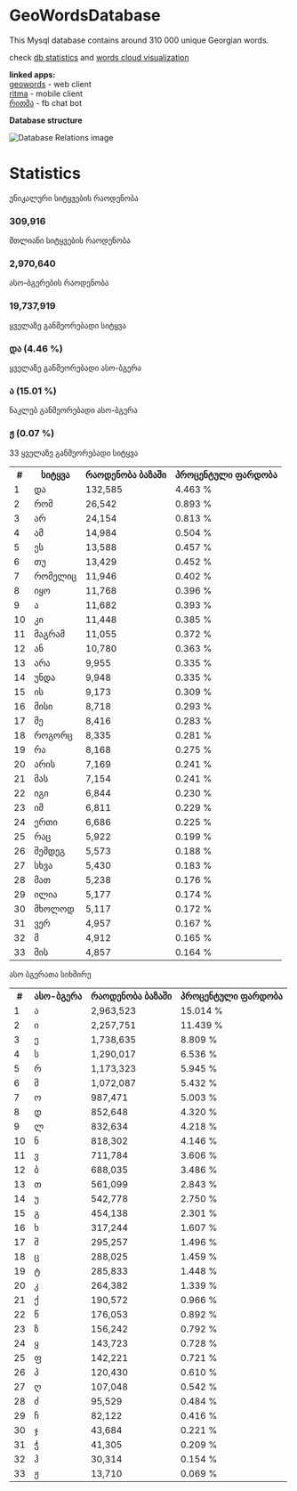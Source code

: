 # GeoWordsDatabase
This Mysql database contains around 310 000 unique Georgian words. 



 check [db statistics](http://bumbeishvili.github.io/GeoWordsDatabase/) and [words cloud visualization](https://bl.ocks.org/bumbeishvili/raw/9ca6cdcfdd50b36af09c0b9d729a4adb/2d941a6fbba72c7cdfba6e2b947671a43cc1f70c/)
 
 **linked apps:**  
 [geowords](https://github.com/bumbeishvili/geoWords) - web client  
 [ritma](https://github.com/bumbeishvili/ionic2-apps#ritma) - mobile client  
 [რითმა](https://github.com/bumbeishvili/fb-ritma-messenger-bot) - fb chat bot
 
 
**Database structure**


![Database Relations image](assets/relations.png)

# Statistics

 <div class="col-sm-12 ">
        <div class="col-sm-4">
            <div class="panel panel-success">
                <div class="panel-heading ng-binding">უნიკალური სიტყვების რაოდენობა</div>
                <div class="panel-body">
                    <h3 class="text-center col-centered ng-binding" ng-bind="widgetStatistics.UniqueWordsCount|number:0">309,916</h3>
                </div>
            </div>
        </div>
        <div class="col-sm-4">
            <div class="panel panel-success">
                <div class="panel-heading ng-binding">მთლიანი სიტყვების რაოდენობა</div>
                <div class="panel-body">
                    <h3 class="text-center col-centered ng-binding" ng-bind="widgetStatistics.AllWordsCount|number:0">2,970,640</h3>
                </div>
            </div>
        </div>
        <div class="col-sm-4">
            <div class="panel panel-success">
                <div class="panel-heading ng-binding">ასო-ბგერების რაოდენობა</div>
                <div class="panel-body">
                    <h3 class="text-center col-centered ng-binding" ng-bind="widgetStatistics.AllCharCount|number:0">19,737,919</h3>
                </div>
            </div>
        </div>
        <div class="col-sm-4">
            <div class="panel panel-success">
                <div class="panel-heading ng-binding"> ყველაზე განმეორებადი სიტყვა </div>
                <div class="panel-body">
                    <h3 class="text-center col-centered">
                        <span ng-bind="commonWords[0].title" class="ng-binding">და</span>
                        (<span ng-bind="(commonWords[0].quantity/widgetStatistics.AllWordsCount*100|number:2)+' %'" class="ng-binding">4.46 %</span>)
                    </h3>
                </div>
            </div>
        </div>
        <div class="col-sm-4">
            <div class="panel panel-success">
                <div class="panel-heading ng-binding">ყველაზე განმეორებადი ასო-ბგერა</div>
                <div class="panel-body">
                    <h3 class="text-center col-centered">
                        <span ng-bind="commonChars[0].title" class="ng-binding">ა</span>
                        (<span ng-bind="(commonChars[0].quantity/widgetStatistics.AllCharCount*100|number:2)+' %'" class="ng-binding">15.01 %</span>) 
                    </h3>
                </div>
            </div>
        </div>
        <div class="col-sm-4">
            <div class="panel panel-success">
                <div class="panel-heading ng-binding"> ნაკლებ განმეორებადი ასო-ბგერა</div>
                <div class="panel-body">
                    <h3 class="text-center col-centered">
                        <span ng-bind="commonChars[32].title" class="ng-binding">ჟ</span>
						(<span ng-bind="(commonChars[32].quantity/widgetStatistics.AllCharCount*100|number:2)+' %'" class="ng-binding">0.07 %</span>) 
                    </h3>
                </div>
            </div>
        </div>
    </div>
    <div class="col-sm-12 ">
        <div class="col-sm-6 no-padding">
            <div class="panel panel-info">
                <div class="panel-heading ng-binding"> 33  ყველაზე განმეორებადი სიტყვა </div>
                <table class="table table-striped table-bordered table-hover">
                    <tbody><tr>
                        <th>#</th>
                        <th class="ng-binding">სიტყვა</th>
                        <th class="ng-binding">რაოდენობა ბაზაში</th>
                        <th class="ng-binding">პროცენტული ფარდობა</th>
                    </tr>
                    <!-- ngRepeat: item in commonWords --><tr ng-repeat="item in commonWords" class="ng-scope">
                        <td ng-bind="$index+1" class="ng-binding">1</td>
                        <td ng-bind="item.title" class="ng-binding">და</td>
                        <td ng-bind="item.quantity|number:0" class="ng-binding">132,585</td>
                        <td ng-bind="(item.quantity/widgetStatistics.AllWordsCount*100|number:3)+' %'" class="ng-binding">4.463 %</td>
                    </tr><!-- end ngRepeat: item in commonWords --><tr ng-repeat="item in commonWords" class="ng-scope">
                        <td ng-bind="$index+1" class="ng-binding">2</td>
                        <td ng-bind="item.title" class="ng-binding">რომ</td>
                        <td ng-bind="item.quantity|number:0" class="ng-binding">26,542</td>
                        <td ng-bind="(item.quantity/widgetStatistics.AllWordsCount*100|number:3)+' %'" class="ng-binding">0.893 %</td>
                    </tr><!-- end ngRepeat: item in commonWords --><tr ng-repeat="item in commonWords" class="ng-scope">
                        <td ng-bind="$index+1" class="ng-binding">3</td>
                        <td ng-bind="item.title" class="ng-binding">არ</td>
                        <td ng-bind="item.quantity|number:0" class="ng-binding">24,154</td>
                        <td ng-bind="(item.quantity/widgetStatistics.AllWordsCount*100|number:3)+' %'" class="ng-binding">0.813 %</td>
                    </tr><!-- end ngRepeat: item in commonWords --><tr ng-repeat="item in commonWords" class="ng-scope">
                        <td ng-bind="$index+1" class="ng-binding">4</td>
                        <td ng-bind="item.title" class="ng-binding">ამ</td>
                        <td ng-bind="item.quantity|number:0" class="ng-binding">14,984</td>
                        <td ng-bind="(item.quantity/widgetStatistics.AllWordsCount*100|number:3)+' %'" class="ng-binding">0.504 %</td>
                    </tr><!-- end ngRepeat: item in commonWords --><tr ng-repeat="item in commonWords" class="ng-scope">
                        <td ng-bind="$index+1" class="ng-binding">5</td>
                        <td ng-bind="item.title" class="ng-binding">ეს</td>
                        <td ng-bind="item.quantity|number:0" class="ng-binding">13,588</td>
                        <td ng-bind="(item.quantity/widgetStatistics.AllWordsCount*100|number:3)+' %'" class="ng-binding">0.457 %</td>
                    </tr><!-- end ngRepeat: item in commonWords --><tr ng-repeat="item in commonWords" class="ng-scope">
                        <td ng-bind="$index+1" class="ng-binding">6</td>
                        <td ng-bind="item.title" class="ng-binding">თუ</td>
                        <td ng-bind="item.quantity|number:0" class="ng-binding">13,429</td>
                        <td ng-bind="(item.quantity/widgetStatistics.AllWordsCount*100|number:3)+' %'" class="ng-binding">0.452 %</td>
                    </tr><!-- end ngRepeat: item in commonWords --><tr ng-repeat="item in commonWords" class="ng-scope">
                        <td ng-bind="$index+1" class="ng-binding">7</td>
                        <td ng-bind="item.title" class="ng-binding">რომელიც</td>
                        <td ng-bind="item.quantity|number:0" class="ng-binding">11,946</td>
                        <td ng-bind="(item.quantity/widgetStatistics.AllWordsCount*100|number:3)+' %'" class="ng-binding">0.402 %</td>
                    </tr><!-- end ngRepeat: item in commonWords --><tr ng-repeat="item in commonWords" class="ng-scope">
                        <td ng-bind="$index+1" class="ng-binding">8</td>
                        <td ng-bind="item.title" class="ng-binding">იყო</td>
                        <td ng-bind="item.quantity|number:0" class="ng-binding">11,768</td>
                        <td ng-bind="(item.quantity/widgetStatistics.AllWordsCount*100|number:3)+' %'" class="ng-binding">0.396 %</td>
                    </tr><!-- end ngRepeat: item in commonWords --><tr ng-repeat="item in commonWords" class="ng-scope">
                        <td ng-bind="$index+1" class="ng-binding">9</td>
                        <td ng-bind="item.title" class="ng-binding">ა</td>
                        <td ng-bind="item.quantity|number:0" class="ng-binding">11,682</td>
                        <td ng-bind="(item.quantity/widgetStatistics.AllWordsCount*100|number:3)+' %'" class="ng-binding">0.393 %</td>
                    </tr><!-- end ngRepeat: item in commonWords --><tr ng-repeat="item in commonWords" class="ng-scope">
                        <td ng-bind="$index+1" class="ng-binding">10</td>
                        <td ng-bind="item.title" class="ng-binding">კი</td>
                        <td ng-bind="item.quantity|number:0" class="ng-binding">11,448</td>
                        <td ng-bind="(item.quantity/widgetStatistics.AllWordsCount*100|number:3)+' %'" class="ng-binding">0.385 %</td>
                    </tr><!-- end ngRepeat: item in commonWords --><tr ng-repeat="item in commonWords" class="ng-scope">
                        <td ng-bind="$index+1" class="ng-binding">11</td>
                        <td ng-bind="item.title" class="ng-binding">მაგრამ</td>
                        <td ng-bind="item.quantity|number:0" class="ng-binding">11,055</td>
                        <td ng-bind="(item.quantity/widgetStatistics.AllWordsCount*100|number:3)+' %'" class="ng-binding">0.372 %</td>
                    </tr><!-- end ngRepeat: item in commonWords --><tr ng-repeat="item in commonWords" class="ng-scope">
                        <td ng-bind="$index+1" class="ng-binding">12</td>
                        <td ng-bind="item.title" class="ng-binding">ან</td>
                        <td ng-bind="item.quantity|number:0" class="ng-binding">10,780</td>
                        <td ng-bind="(item.quantity/widgetStatistics.AllWordsCount*100|number:3)+' %'" class="ng-binding">0.363 %</td>
                    </tr><!-- end ngRepeat: item in commonWords --><tr ng-repeat="item in commonWords" class="ng-scope">
                        <td ng-bind="$index+1" class="ng-binding">13</td>
                        <td ng-bind="item.title" class="ng-binding">არა</td>
                        <td ng-bind="item.quantity|number:0" class="ng-binding">9,955</td>
                        <td ng-bind="(item.quantity/widgetStatistics.AllWordsCount*100|number:3)+' %'" class="ng-binding">0.335 %</td>
                    </tr><!-- end ngRepeat: item in commonWords --><tr ng-repeat="item in commonWords" class="ng-scope">
                        <td ng-bind="$index+1" class="ng-binding">14</td>
                        <td ng-bind="item.title" class="ng-binding">უნდა</td>
                        <td ng-bind="item.quantity|number:0" class="ng-binding">9,948</td>
                        <td ng-bind="(item.quantity/widgetStatistics.AllWordsCount*100|number:3)+' %'" class="ng-binding">0.335 %</td>
                    </tr><!-- end ngRepeat: item in commonWords --><tr ng-repeat="item in commonWords" class="ng-scope">
                        <td ng-bind="$index+1" class="ng-binding">15</td>
                        <td ng-bind="item.title" class="ng-binding">ის</td>
                        <td ng-bind="item.quantity|number:0" class="ng-binding">9,173</td>
                        <td ng-bind="(item.quantity/widgetStatistics.AllWordsCount*100|number:3)+' %'" class="ng-binding">0.309 %</td>
                    </tr><!-- end ngRepeat: item in commonWords --><tr ng-repeat="item in commonWords" class="ng-scope">
                        <td ng-bind="$index+1" class="ng-binding">16</td>
                        <td ng-bind="item.title" class="ng-binding">მისი</td>
                        <td ng-bind="item.quantity|number:0" class="ng-binding">8,718</td>
                        <td ng-bind="(item.quantity/widgetStatistics.AllWordsCount*100|number:3)+' %'" class="ng-binding">0.293 %</td>
                    </tr><!-- end ngRepeat: item in commonWords --><tr ng-repeat="item in commonWords" class="ng-scope">
                        <td ng-bind="$index+1" class="ng-binding">17</td>
                        <td ng-bind="item.title" class="ng-binding">მე</td>
                        <td ng-bind="item.quantity|number:0" class="ng-binding">8,416</td>
                        <td ng-bind="(item.quantity/widgetStatistics.AllWordsCount*100|number:3)+' %'" class="ng-binding">0.283 %</td>
                    </tr><!-- end ngRepeat: item in commonWords --><tr ng-repeat="item in commonWords" class="ng-scope">
                        <td ng-bind="$index+1" class="ng-binding">18</td>
                        <td ng-bind="item.title" class="ng-binding">როგორც</td>
                        <td ng-bind="item.quantity|number:0" class="ng-binding">8,335</td>
                        <td ng-bind="(item.quantity/widgetStatistics.AllWordsCount*100|number:3)+' %'" class="ng-binding">0.281 %</td>
                    </tr><!-- end ngRepeat: item in commonWords --><tr ng-repeat="item in commonWords" class="ng-scope">
                        <td ng-bind="$index+1" class="ng-binding">19</td>
                        <td ng-bind="item.title" class="ng-binding">რა</td>
                        <td ng-bind="item.quantity|number:0" class="ng-binding">8,168</td>
                        <td ng-bind="(item.quantity/widgetStatistics.AllWordsCount*100|number:3)+' %'" class="ng-binding">0.275 %</td>
                    </tr><!-- end ngRepeat: item in commonWords --><tr ng-repeat="item in commonWords" class="ng-scope">
                        <td ng-bind="$index+1" class="ng-binding">20</td>
                        <td ng-bind="item.title" class="ng-binding">არის</td>
                        <td ng-bind="item.quantity|number:0" class="ng-binding">7,169</td>
                        <td ng-bind="(item.quantity/widgetStatistics.AllWordsCount*100|number:3)+' %'" class="ng-binding">0.241 %</td>
                    </tr><!-- end ngRepeat: item in commonWords --><tr ng-repeat="item in commonWords" class="ng-scope">
                        <td ng-bind="$index+1" class="ng-binding">21</td>
                        <td ng-bind="item.title" class="ng-binding">მას</td>
                        <td ng-bind="item.quantity|number:0" class="ng-binding">7,154</td>
                        <td ng-bind="(item.quantity/widgetStatistics.AllWordsCount*100|number:3)+' %'" class="ng-binding">0.241 %</td>
                    </tr><!-- end ngRepeat: item in commonWords --><tr ng-repeat="item in commonWords" class="ng-scope">
                        <td ng-bind="$index+1" class="ng-binding">22</td>
                        <td ng-bind="item.title" class="ng-binding">იგი</td>
                        <td ng-bind="item.quantity|number:0" class="ng-binding">6,844</td>
                        <td ng-bind="(item.quantity/widgetStatistics.AllWordsCount*100|number:3)+' %'" class="ng-binding">0.230 %</td>
                    </tr><!-- end ngRepeat: item in commonWords --><tr ng-repeat="item in commonWords" class="ng-scope">
                        <td ng-bind="$index+1" class="ng-binding">23</td>
                        <td ng-bind="item.title" class="ng-binding">იმ</td>
                        <td ng-bind="item.quantity|number:0" class="ng-binding">6,811</td>
                        <td ng-bind="(item.quantity/widgetStatistics.AllWordsCount*100|number:3)+' %'" class="ng-binding">0.229 %</td>
                    </tr><!-- end ngRepeat: item in commonWords --><tr ng-repeat="item in commonWords" class="ng-scope">
                        <td ng-bind="$index+1" class="ng-binding">24</td>
                        <td ng-bind="item.title" class="ng-binding">ერთი</td>
                        <td ng-bind="item.quantity|number:0" class="ng-binding">6,686</td>
                        <td ng-bind="(item.quantity/widgetStatistics.AllWordsCount*100|number:3)+' %'" class="ng-binding">0.225 %</td>
                    </tr><!-- end ngRepeat: item in commonWords --><tr ng-repeat="item in commonWords" class="ng-scope">
                        <td ng-bind="$index+1" class="ng-binding">25</td>
                        <td ng-bind="item.title" class="ng-binding">რაც</td>
                        <td ng-bind="item.quantity|number:0" class="ng-binding">5,922</td>
                        <td ng-bind="(item.quantity/widgetStatistics.AllWordsCount*100|number:3)+' %'" class="ng-binding">0.199 %</td>
                    </tr><!-- end ngRepeat: item in commonWords --><tr ng-repeat="item in commonWords" class="ng-scope">
                        <td ng-bind="$index+1" class="ng-binding">26</td>
                        <td ng-bind="item.title" class="ng-binding">შემდეგ</td>
                        <td ng-bind="item.quantity|number:0" class="ng-binding">5,573</td>
                        <td ng-bind="(item.quantity/widgetStatistics.AllWordsCount*100|number:3)+' %'" class="ng-binding">0.188 %</td>
                    </tr><!-- end ngRepeat: item in commonWords --><tr ng-repeat="item in commonWords" class="ng-scope">
                        <td ng-bind="$index+1" class="ng-binding">27</td>
                        <td ng-bind="item.title" class="ng-binding">სხვა</td>
                        <td ng-bind="item.quantity|number:0" class="ng-binding">5,430</td>
                        <td ng-bind="(item.quantity/widgetStatistics.AllWordsCount*100|number:3)+' %'" class="ng-binding">0.183 %</td>
                    </tr><!-- end ngRepeat: item in commonWords --><tr ng-repeat="item in commonWords" class="ng-scope">
                        <td ng-bind="$index+1" class="ng-binding">28</td>
                        <td ng-bind="item.title" class="ng-binding">მათ</td>
                        <td ng-bind="item.quantity|number:0" class="ng-binding">5,238</td>
                        <td ng-bind="(item.quantity/widgetStatistics.AllWordsCount*100|number:3)+' %'" class="ng-binding">0.176 %</td>
                    </tr><!-- end ngRepeat: item in commonWords --><tr ng-repeat="item in commonWords" class="ng-scope">
                        <td ng-bind="$index+1" class="ng-binding">29</td>
                        <td ng-bind="item.title" class="ng-binding">ილია</td>
                        <td ng-bind="item.quantity|number:0" class="ng-binding">5,177</td>
                        <td ng-bind="(item.quantity/widgetStatistics.AllWordsCount*100|number:3)+' %'" class="ng-binding">0.174 %</td>
                    </tr><!-- end ngRepeat: item in commonWords --><tr ng-repeat="item in commonWords" class="ng-scope">
                        <td ng-bind="$index+1" class="ng-binding">30</td>
                        <td ng-bind="item.title" class="ng-binding">მხოლოდ</td>
                        <td ng-bind="item.quantity|number:0" class="ng-binding">5,117</td>
                        <td ng-bind="(item.quantity/widgetStatistics.AllWordsCount*100|number:3)+' %'" class="ng-binding">0.172 %</td>
                    </tr><!-- end ngRepeat: item in commonWords --><tr ng-repeat="item in commonWords" class="ng-scope">
                        <td ng-bind="$index+1" class="ng-binding">31</td>
                        <td ng-bind="item.title" class="ng-binding">ვერ</td>
                        <td ng-bind="item.quantity|number:0" class="ng-binding">4,957</td>
                        <td ng-bind="(item.quantity/widgetStatistics.AllWordsCount*100|number:3)+' %'" class="ng-binding">0.167 %</td>
                    </tr><!-- end ngRepeat: item in commonWords --><tr ng-repeat="item in commonWords" class="ng-scope">
                        <td ng-bind="$index+1" class="ng-binding">32</td>
                        <td ng-bind="item.title" class="ng-binding">მ</td>
                        <td ng-bind="item.quantity|number:0" class="ng-binding">4,912</td>
                        <td ng-bind="(item.quantity/widgetStatistics.AllWordsCount*100|number:3)+' %'" class="ng-binding">0.165 %</td>
                    </tr><!-- end ngRepeat: item in commonWords --><tr ng-repeat="item in commonWords" class="ng-scope">
                        <td ng-bind="$index+1" class="ng-binding">33</td>
                        <td ng-bind="item.title" class="ng-binding">მის</td>
                        <td ng-bind="item.quantity|number:0" class="ng-binding">4,857</td>
                        <td ng-bind="(item.quantity/widgetStatistics.AllWordsCount*100|number:3)+' %'" class="ng-binding">0.164 %</td>
                    </tr><!-- end ngRepeat: item in commonWords -->
                </tbody></table>
            </div>
        </div>
        <div class="col-sm-6 no-padding">
            <div class="panel panel-info">
                <div class="panel-heading ng-binding">ასო ბგერათა სიხშირე  </div>
                <table class="table table-striped table-bordered table-hover">
                    <tbody><tr>
                        <th>#</th>
                        <th class="ng-binding">ასო-ბგერა</th>
                         <th class="ng-binding">რაოდენობა ბაზაში</th>
                        <th class="ng-binding">პროცენტული ფარდობა</th>
                    </tr>
                    <!-- ngRepeat: item in commonChars --><tr ng-repeat="item in commonChars" class="ng-scope">
                        <td ng-bind="$index+1" class="ng-binding">1</td>
                        <td ng-bind="item.title" class="ng-binding">ა</td>
                        <td ng-bind="item.quantity|number:0" class="ng-binding">2,963,523</td>
                        <td ng-bind="(item.quantity/widgetStatistics.AllCharCount*100|number:3)+' %'" class="ng-binding">15.014 %</td>
                    </tr><!-- end ngRepeat: item in commonChars --><tr ng-repeat="item in commonChars" class="ng-scope">
                        <td ng-bind="$index+1" class="ng-binding">2</td>
                        <td ng-bind="item.title" class="ng-binding">ი</td>
                        <td ng-bind="item.quantity|number:0" class="ng-binding">2,257,751</td>
                        <td ng-bind="(item.quantity/widgetStatistics.AllCharCount*100|number:3)+' %'" class="ng-binding">11.439 %</td>
                    </tr><!-- end ngRepeat: item in commonChars --><tr ng-repeat="item in commonChars" class="ng-scope">
                        <td ng-bind="$index+1" class="ng-binding">3</td>
                        <td ng-bind="item.title" class="ng-binding">ე</td>
                        <td ng-bind="item.quantity|number:0" class="ng-binding">1,738,635</td>
                        <td ng-bind="(item.quantity/widgetStatistics.AllCharCount*100|number:3)+' %'" class="ng-binding">8.809 %</td>
                    </tr><!-- end ngRepeat: item in commonChars --><tr ng-repeat="item in commonChars" class="ng-scope">
                        <td ng-bind="$index+1" class="ng-binding">4</td>
                        <td ng-bind="item.title" class="ng-binding">ს</td>
                        <td ng-bind="item.quantity|number:0" class="ng-binding">1,290,017</td>
                        <td ng-bind="(item.quantity/widgetStatistics.AllCharCount*100|number:3)+' %'" class="ng-binding">6.536 %</td>
                    </tr><!-- end ngRepeat: item in commonChars --><tr ng-repeat="item in commonChars" class="ng-scope">
                        <td ng-bind="$index+1" class="ng-binding">5</td>
                        <td ng-bind="item.title" class="ng-binding">რ</td>
                        <td ng-bind="item.quantity|number:0" class="ng-binding">1,173,323</td>
                        <td ng-bind="(item.quantity/widgetStatistics.AllCharCount*100|number:3)+' %'" class="ng-binding">5.945 %</td>
                    </tr><!-- end ngRepeat: item in commonChars --><tr ng-repeat="item in commonChars" class="ng-scope">
                        <td ng-bind="$index+1" class="ng-binding">6</td>
                        <td ng-bind="item.title" class="ng-binding">მ</td>
                        <td ng-bind="item.quantity|number:0" class="ng-binding">1,072,087</td>
                        <td ng-bind="(item.quantity/widgetStatistics.AllCharCount*100|number:3)+' %'" class="ng-binding">5.432 %</td>
                    </tr><!-- end ngRepeat: item in commonChars --><tr ng-repeat="item in commonChars" class="ng-scope">
                        <td ng-bind="$index+1" class="ng-binding">7</td>
                        <td ng-bind="item.title" class="ng-binding">ო</td>
                        <td ng-bind="item.quantity|number:0" class="ng-binding">987,471</td>
                        <td ng-bind="(item.quantity/widgetStatistics.AllCharCount*100|number:3)+' %'" class="ng-binding">5.003 %</td>
                    </tr><!-- end ngRepeat: item in commonChars --><tr ng-repeat="item in commonChars" class="ng-scope">
                        <td ng-bind="$index+1" class="ng-binding">8</td>
                        <td ng-bind="item.title" class="ng-binding">დ</td>
                        <td ng-bind="item.quantity|number:0" class="ng-binding">852,648</td>
                        <td ng-bind="(item.quantity/widgetStatistics.AllCharCount*100|number:3)+' %'" class="ng-binding">4.320 %</td>
                    </tr><!-- end ngRepeat: item in commonChars --><tr ng-repeat="item in commonChars" class="ng-scope">
                        <td ng-bind="$index+1" class="ng-binding">9</td>
                        <td ng-bind="item.title" class="ng-binding">ლ</td>
                        <td ng-bind="item.quantity|number:0" class="ng-binding">832,634</td>
                        <td ng-bind="(item.quantity/widgetStatistics.AllCharCount*100|number:3)+' %'" class="ng-binding">4.218 %</td>
                    </tr><!-- end ngRepeat: item in commonChars --><tr ng-repeat="item in commonChars" class="ng-scope">
                        <td ng-bind="$index+1" class="ng-binding">10</td>
                        <td ng-bind="item.title" class="ng-binding">ნ</td>
                        <td ng-bind="item.quantity|number:0" class="ng-binding">818,302</td>
                        <td ng-bind="(item.quantity/widgetStatistics.AllCharCount*100|number:3)+' %'" class="ng-binding">4.146 %</td>
                    </tr><!-- end ngRepeat: item in commonChars --><tr ng-repeat="item in commonChars" class="ng-scope">
                        <td ng-bind="$index+1" class="ng-binding">11</td>
                        <td ng-bind="item.title" class="ng-binding">ვ</td>
                        <td ng-bind="item.quantity|number:0" class="ng-binding">711,784</td>
                        <td ng-bind="(item.quantity/widgetStatistics.AllCharCount*100|number:3)+' %'" class="ng-binding">3.606 %</td>
                    </tr><!-- end ngRepeat: item in commonChars --><tr ng-repeat="item in commonChars" class="ng-scope">
                        <td ng-bind="$index+1" class="ng-binding">12</td>
                        <td ng-bind="item.title" class="ng-binding">ბ</td>
                        <td ng-bind="item.quantity|number:0" class="ng-binding">688,035</td>
                        <td ng-bind="(item.quantity/widgetStatistics.AllCharCount*100|number:3)+' %'" class="ng-binding">3.486 %</td>
                    </tr><!-- end ngRepeat: item in commonChars --><tr ng-repeat="item in commonChars" class="ng-scope">
                        <td ng-bind="$index+1" class="ng-binding">13</td>
                        <td ng-bind="item.title" class="ng-binding">თ</td>
                        <td ng-bind="item.quantity|number:0" class="ng-binding">561,099</td>
                        <td ng-bind="(item.quantity/widgetStatistics.AllCharCount*100|number:3)+' %'" class="ng-binding">2.843 %</td>
                    </tr><!-- end ngRepeat: item in commonChars --><tr ng-repeat="item in commonChars" class="ng-scope">
                        <td ng-bind="$index+1" class="ng-binding">14</td>
                        <td ng-bind="item.title" class="ng-binding">უ</td>
                        <td ng-bind="item.quantity|number:0" class="ng-binding">542,778</td>
                        <td ng-bind="(item.quantity/widgetStatistics.AllCharCount*100|number:3)+' %'" class="ng-binding">2.750 %</td>
                    </tr><!-- end ngRepeat: item in commonChars --><tr ng-repeat="item in commonChars" class="ng-scope">
                        <td ng-bind="$index+1" class="ng-binding">15</td>
                        <td ng-bind="item.title" class="ng-binding">გ</td>
                        <td ng-bind="item.quantity|number:0" class="ng-binding">454,138</td>
                        <td ng-bind="(item.quantity/widgetStatistics.AllCharCount*100|number:3)+' %'" class="ng-binding">2.301 %</td>
                    </tr><!-- end ngRepeat: item in commonChars --><tr ng-repeat="item in commonChars" class="ng-scope">
                        <td ng-bind="$index+1" class="ng-binding">16</td>
                        <td ng-bind="item.title" class="ng-binding">ხ</td>
                        <td ng-bind="item.quantity|number:0" class="ng-binding">317,244</td>
                        <td ng-bind="(item.quantity/widgetStatistics.AllCharCount*100|number:3)+' %'" class="ng-binding">1.607 %</td>
                    </tr><!-- end ngRepeat: item in commonChars --><tr ng-repeat="item in commonChars" class="ng-scope">
                        <td ng-bind="$index+1" class="ng-binding">17</td>
                        <td ng-bind="item.title" class="ng-binding">შ</td>
                        <td ng-bind="item.quantity|number:0" class="ng-binding">295,257</td>
                        <td ng-bind="(item.quantity/widgetStatistics.AllCharCount*100|number:3)+' %'" class="ng-binding">1.496 %</td>
                    </tr><!-- end ngRepeat: item in commonChars --><tr ng-repeat="item in commonChars" class="ng-scope">
                        <td ng-bind="$index+1" class="ng-binding">18</td>
                        <td ng-bind="item.title" class="ng-binding">ც</td>
                        <td ng-bind="item.quantity|number:0" class="ng-binding">288,025</td>
                        <td ng-bind="(item.quantity/widgetStatistics.AllCharCount*100|number:3)+' %'" class="ng-binding">1.459 %</td>
                    </tr><!-- end ngRepeat: item in commonChars --><tr ng-repeat="item in commonChars" class="ng-scope">
                        <td ng-bind="$index+1" class="ng-binding">19</td>
                        <td ng-bind="item.title" class="ng-binding">ტ</td>
                        <td ng-bind="item.quantity|number:0" class="ng-binding">285,833</td>
                        <td ng-bind="(item.quantity/widgetStatistics.AllCharCount*100|number:3)+' %'" class="ng-binding">1.448 %</td>
                    </tr><!-- end ngRepeat: item in commonChars --><tr ng-repeat="item in commonChars" class="ng-scope">
                        <td ng-bind="$index+1" class="ng-binding">20</td>
                        <td ng-bind="item.title" class="ng-binding">კ</td>
                        <td ng-bind="item.quantity|number:0" class="ng-binding">264,382</td>
                        <td ng-bind="(item.quantity/widgetStatistics.AllCharCount*100|number:3)+' %'" class="ng-binding">1.339 %</td>
                    </tr><!-- end ngRepeat: item in commonChars --><tr ng-repeat="item in commonChars" class="ng-scope">
                        <td ng-bind="$index+1" class="ng-binding">21</td>
                        <td ng-bind="item.title" class="ng-binding">ქ</td>
                        <td ng-bind="item.quantity|number:0" class="ng-binding">190,572</td>
                        <td ng-bind="(item.quantity/widgetStatistics.AllCharCount*100|number:3)+' %'" class="ng-binding">0.966 %</td>
                    </tr><!-- end ngRepeat: item in commonChars --><tr ng-repeat="item in commonChars" class="ng-scope">
                        <td ng-bind="$index+1" class="ng-binding">22</td>
                        <td ng-bind="item.title" class="ng-binding">წ</td>
                        <td ng-bind="item.quantity|number:0" class="ng-binding">176,053</td>
                        <td ng-bind="(item.quantity/widgetStatistics.AllCharCount*100|number:3)+' %'" class="ng-binding">0.892 %</td>
                    </tr><!-- end ngRepeat: item in commonChars --><tr ng-repeat="item in commonChars" class="ng-scope">
                        <td ng-bind="$index+1" class="ng-binding">23</td>
                        <td ng-bind="item.title" class="ng-binding">ზ</td>
                        <td ng-bind="item.quantity|number:0" class="ng-binding">156,242</td>
                        <td ng-bind="(item.quantity/widgetStatistics.AllCharCount*100|number:3)+' %'" class="ng-binding">0.792 %</td>
                    </tr><!-- end ngRepeat: item in commonChars --><tr ng-repeat="item in commonChars" class="ng-scope">
                        <td ng-bind="$index+1" class="ng-binding">24</td>
                        <td ng-bind="item.title" class="ng-binding">ყ</td>
                        <td ng-bind="item.quantity|number:0" class="ng-binding">143,723</td>
                        <td ng-bind="(item.quantity/widgetStatistics.AllCharCount*100|number:3)+' %'" class="ng-binding">0.728 %</td>
                    </tr><!-- end ngRepeat: item in commonChars --><tr ng-repeat="item in commonChars" class="ng-scope">
                        <td ng-bind="$index+1" class="ng-binding">25</td>
                        <td ng-bind="item.title" class="ng-binding">ფ</td>
                        <td ng-bind="item.quantity|number:0" class="ng-binding">142,221</td>
                        <td ng-bind="(item.quantity/widgetStatistics.AllCharCount*100|number:3)+' %'" class="ng-binding">0.721 %</td>
                    </tr><!-- end ngRepeat: item in commonChars --><tr ng-repeat="item in commonChars" class="ng-scope">
                        <td ng-bind="$index+1" class="ng-binding">26</td>
                        <td ng-bind="item.title" class="ng-binding">პ</td>
                        <td ng-bind="item.quantity|number:0" class="ng-binding">120,430</td>
                        <td ng-bind="(item.quantity/widgetStatistics.AllCharCount*100|number:3)+' %'" class="ng-binding">0.610 %</td>
                    </tr><!-- end ngRepeat: item in commonChars --><tr ng-repeat="item in commonChars" class="ng-scope">
                        <td ng-bind="$index+1" class="ng-binding">27</td>
                        <td ng-bind="item.title" class="ng-binding">ღ</td>
                        <td ng-bind="item.quantity|number:0" class="ng-binding">107,048</td>
                        <td ng-bind="(item.quantity/widgetStatistics.AllCharCount*100|number:3)+' %'" class="ng-binding">0.542 %</td>
                    </tr><!-- end ngRepeat: item in commonChars --><tr ng-repeat="item in commonChars" class="ng-scope">
                        <td ng-bind="$index+1" class="ng-binding">28</td>
                        <td ng-bind="item.title" class="ng-binding">ძ</td>
                        <td ng-bind="item.quantity|number:0" class="ng-binding">95,529</td>
                        <td ng-bind="(item.quantity/widgetStatistics.AllCharCount*100|number:3)+' %'" class="ng-binding">0.484 %</td>
                    </tr><!-- end ngRepeat: item in commonChars --><tr ng-repeat="item in commonChars" class="ng-scope">
                        <td ng-bind="$index+1" class="ng-binding">29</td>
                        <td ng-bind="item.title" class="ng-binding">ჩ</td>
                        <td ng-bind="item.quantity|number:0" class="ng-binding">82,122</td>
                        <td ng-bind="(item.quantity/widgetStatistics.AllCharCount*100|number:3)+' %'" class="ng-binding">0.416 %</td>
                    </tr><!-- end ngRepeat: item in commonChars --><tr ng-repeat="item in commonChars" class="ng-scope">
                        <td ng-bind="$index+1" class="ng-binding">30</td>
                        <td ng-bind="item.title" class="ng-binding">ჯ</td>
                        <td ng-bind="item.quantity|number:0" class="ng-binding">43,684</td>
                        <td ng-bind="(item.quantity/widgetStatistics.AllCharCount*100|number:3)+' %'" class="ng-binding">0.221 %</td>
                    </tr><!-- end ngRepeat: item in commonChars --><tr ng-repeat="item in commonChars" class="ng-scope">
                        <td ng-bind="$index+1" class="ng-binding">31</td>
                        <td ng-bind="item.title" class="ng-binding">ჭ</td>
                        <td ng-bind="item.quantity|number:0" class="ng-binding">41,305</td>
                        <td ng-bind="(item.quantity/widgetStatistics.AllCharCount*100|number:3)+' %'" class="ng-binding">0.209 %</td>
                    </tr><!-- end ngRepeat: item in commonChars --><tr ng-repeat="item in commonChars" class="ng-scope">
                        <td ng-bind="$index+1" class="ng-binding">32</td>
                        <td ng-bind="item.title" class="ng-binding">ჰ</td>
                        <td ng-bind="item.quantity|number:0" class="ng-binding">30,314</td>
                        <td ng-bind="(item.quantity/widgetStatistics.AllCharCount*100|number:3)+' %'" class="ng-binding">0.154 %</td>
                    </tr><!-- end ngRepeat: item in commonChars --><tr ng-repeat="item in commonChars" class="ng-scope">
                        <td ng-bind="$index+1" class="ng-binding">33</td>
                        <td ng-bind="item.title" class="ng-binding">ჟ</td>
                        <td ng-bind="item.quantity|number:0" class="ng-binding">13,710</td>
                        <td ng-bind="(item.quantity/widgetStatistics.AllCharCount*100|number:3)+' %'" class="ng-binding">0.069 %</td>
                    </tr><!-- end ngRepeat: item in commonChars -->
                </tbody></table>
            </div>
        </div>
    </div>
